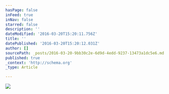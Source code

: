 ```yaml
---
hasPage: false
inFeed: true
inNav: false
starred: false
description: ''
dateModified: '2016-03-20T15:20:11.756Z'
title: ''
datePublished: '2016-03-20T15:20:12.031Z'
author: []
sourcePath: _posts/2016-03-20-9bb30c2e-6d9d-4edd-9237-13473a1dc5e6.md
published: true
_context: 'http://schema.org'
_type: Article

---
```

![](https://the-grid-user-content.s3-us-west-2.amazonaws.com/2a3caf3d-db0a-4c3a-af19-b46cfb537138.jpg)